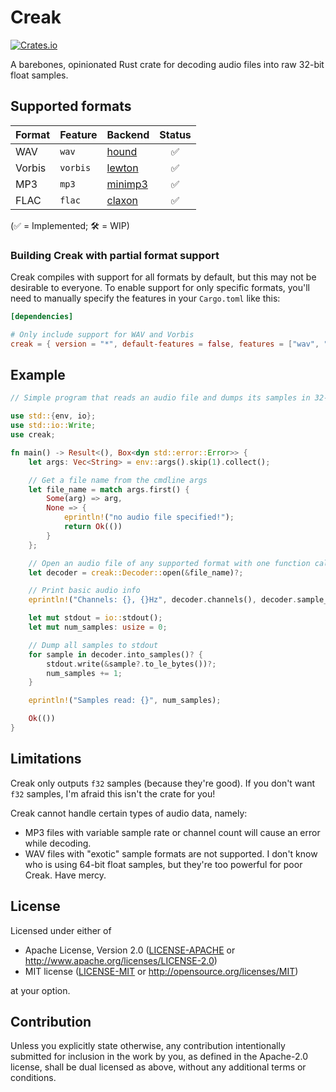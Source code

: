 # Creak

[![Crates.io](https://img.shields.io/crates/v/creak)](https://crates.io/crates/creak)

A barebones, opinionated Rust crate for decoding audio files into raw 32-bit float samples.

## Supported formats

|Format |Feature  |Backend                                     |Status|
|-------|---------|--------------------------------------------|:----:|
|WAV    |`wav`    |[hound](https://crates.io/crates/hound)     |✅
|Vorbis |`vorbis` |[lewton](https://crates.io/crates/lewton)   |✅
|MP3    |`mp3`    |[minimp3](https://crates.io/crates/minimp3) |✅
|FLAC   |`flac`   |[claxon](https://crates.io/crates/claxon)   |✅

(✅ = Implemented; 🛠 = WIP)

### Building Creak with partial format support

Creak compiles with support for all formats by default, but this may not be desirable to everyone. To enable support for only specific formats, you'll need to manually specify the features in your `Cargo.toml` like this:

```toml
[dependencies]

# Only include support for WAV and Vorbis
creak = { version = "*", default-features = false, features = ["wav", "vorbis"] }
```

## Example

```rust
// Simple program that reads an audio file and dumps its samples in 32-bit float to stdout

use std::{env, io};
use std::io::Write;
use creak;

fn main() -> Result<(), Box<dyn std::error::Error>> {
    let args: Vec<String> = env::args().skip(1).collect();

    // Get a file name from the cmdline args
    let file_name = match args.first() {
        Some(arg) => arg,
        None => {
            eprintln!("no audio file specified!");
            return Ok(())
        }
    };

    // Open an audio file of any supported format with one function call
    let decoder = creak::Decoder::open(&file_name)?;

    // Print basic audio info
    eprintln!("Channels: {}, {}Hz", decoder.channels(), decoder.sample_rate());

    let mut stdout = io::stdout();
    let mut num_samples: usize = 0;

    // Dump all samples to stdout
    for sample in decoder.into_samples()? {
        stdout.write(&sample?.to_le_bytes())?;
        num_samples += 1;
    }

    eprintln!("Samples read: {}", num_samples);

    Ok(())
}
```

## Limitations

Creak only outputs `f32` samples (because they're good). If you don't want `f32` samples, I'm afraid this isn't the crate for you!

Creak cannot handle certain types of audio data, namely:

* MP3 files with variable sample rate or channel count will cause an error while decoding.
* WAV files with "exotic" sample formats are not supported. I don't know who is using 64-bit float samples, but they're too powerful for poor Creak. Have mercy.

## License

Licensed under either of

* Apache License, Version 2.0
   ([LICENSE-APACHE](LICENSE-APACHE) or <http://www.apache.org/licenses/LICENSE-2.0>)
* MIT license
   ([LICENSE-MIT](LICENSE-MIT) or <http://opensource.org/licenses/MIT>)

at your option.

## Contribution

Unless you explicitly state otherwise, any contribution intentionally submitted for inclusion in the work by you, as defined in the Apache-2.0 license, shall be dual licensed as above, without any additional terms or conditions.